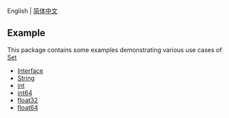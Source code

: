English | [简体中文](./README-zh_CN.md)

## Example
This package contains some examples demonstrating various use cases of [Set](../README.md)

- [Interface](./interface/main.go)
- [String](./string/main.go)
- [int](./int/main.go)
- [int64](./int64/main.go)
- [float32](./float32/main.go)
- [float64](./float64/main.go)
